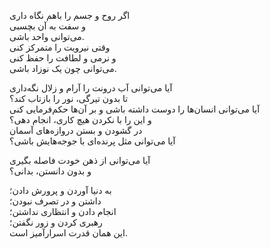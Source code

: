 
اگر روح و جسم را باهم نگاه داری  
و سفت به آن بچسبی  
می‌توانی واحد باشی.  
وقتی نیرویت را متمرکز کنی  
و نرمی و لطافت را حفظ کنی  
می‌توانی چون یک نوزاد باشی.

آیا می‌توانی آب درونت را آرام و زلال نگه‌داری  
تا بدون تیرگی، نور را بازتاب کند؟  
آیا می‌توانی انسان‌ها را دوست داشته باشی و بر آن‌ها حکم‌فرمایی کنی  
و این را با نکردن هیچ کاری، انجام دهی؟  
در گشودن و بستن دروازه‌های آسمان  
آیا می‌توانی مثل پرنده‌ای با جوجه‌هایش باشی؟

آیا می‌توانی از ذهن خودت فاصله بگیری  
و بدون دانستن، بدانی؟

به دنیا آوردن و پرورش دادن؛  
داشتن و در تصرف نبودن؛  
انجام دادن و انتظاری نداشتن؛  
رهبری کردن و زور نگفتن؛  
این همان قدرت اسرارآمیز است.
